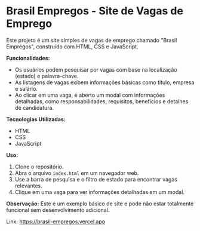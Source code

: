 # Brasil Empregos - Site de Vagas de Emprego

Este projeto é um site simples de vagas de emprego chamado "Brasil Empregos", construído com HTML, CSS e JavaScript.

**Funcionalidades:**

* Os usuários podem pesquisar por vagas com base na localização (estado) e palavra-chave.
* As listagens de vagas exibem informações básicas como título, empresa e salário.
* Ao clicar em uma vaga, é aberto um modal com informações detalhadas, como responsabilidades, requisitos, benefícios e detalhes de candidatura.

**Tecnologias Utilizadas:**

* HTML
* CSS
* JavaScript

**Uso:**

1. Clone o repositório.
2. Abra o arquivo `index.html` em um navegador web.
3. Use a barra de pesquisa e o filtro de estado para encontrar vagas relevantes.
4. Clique em uma vaga para ver informações detalhadas em um modal.

**Observação:** Este é um exemplo básico de site e pode não estar totalmente funcional sem desenvolvimento adicional.

Link: https://brasil-empregos.vercel.app
